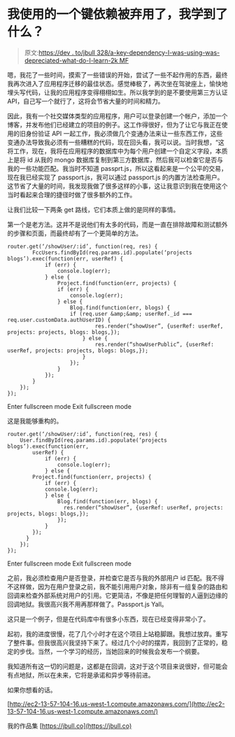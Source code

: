 # 我使用的一个键依赖被弃用了，我学到了什么？

> 原文:[https://dev . to/jbull 328/a-key-dependency-I-was-using-was-depreciated-what-do-I-learn-2k MF](https://dev.to/jbull328/a-key-dependency-i-was-using-was-depreciated-what-did-i-learn-2kmf)

嗯，我花了一些时间，摸索了一些错误的开始，尝试了一些不起作用的东西，最终我再次进入了应用程序迁移的最佳状态。感觉棒极了，再次坐在驾驶座上，愉快地埋头写代码，让我的应用程序变得栩栩如生。所以我学到的是不要使用第三方认证 API，自己写一个就行了，这将会节省大量的时间和精力。

因此，我有一个社交媒体类型的应用程序，用户可以登录创建一个帐户，添加一个博客，并发布他们已经建立的项目的例子。这工作得很好，但为了让它与我正在使用的旧身份验证 API 一起工作，我必须做几个变通办法来让一些东西工作，这些变通办法导致我必须有一些糟糕的代码，现在回头看，我可以说。当时我想，“这将工作，现在，我将在应用程序的数据库中为每个用户创建一个自定义字段，本质上是将 id 从我的 mongo 数据库复制到第三方数据库，然后我可以检查它是否与我的一些功能匹配。我当时不知道 passprt.js，所以这看起来是一个公平的交易，现在我已经实现了 passport.js，我可以通过 passport.js 的内置方法检查用户。这节省了大量的时间，我发现我做了很多这样的小事，这让我意识到我在使用这个当时看起来合理的捷径时做了很多额外的工作。

让我们比较一下两条 get 路线，它们本质上做的是同样的事情。

第一个是老方法。这并不是说他们有太多的代码，而是一直在排除故障和测试额外的步骤和页面，而最终却有了一个更简单的方法。

```
router.get(‘/showUser/:id’, function(req, res) {
        FccUsers.findById(req.params.id).populate(‘projects blogs’).exec(function(err, userRef) {
            if (err) {
                console.log(err);
            } else {
                Project.find(function(err, projects) {
                if (err) {
                    console.log(err);
                } else {
                    Blog.find(function(err, blogs) {
                    if (req.user &amp;&amp; userRef._id === req.user.customData.authUserID) {
                            res.render(“showUser”, {userRef: userRef, projects: projects, blogs: blogs,});
                        } else {
                            res.render(“showUserPublic”, {userRef: userRef, projects: projects, blogs: blogs,});
                        }
                    });
                }
            });
        }
    });
}); 
```

Enter fullscreen mode Exit fullscreen mode

这是我能够重构的。

```
router.get(‘/showUser/:id’, function(req, res) {
    User.findById(req.params.id).populate(‘projects blogs’).exec(function(err,                 
        userRef) {
            if (err) {
                console.log(err);
            } else {
        Project.find(function(err, projects) {
            if (err) {
            console.log(err);
            } else {
                Blog.find(function(err, blogs) {
                  res.render(“showUser”, {userRef: userRef, projects: projects, blogs: blogs,});
                });
            }
        });
      }
    });
}); 
```

Enter fullscreen mode Exit fullscreen mode

之前，我必须检查用户是否登录，并检查它是否与我的外部用户 id 匹配。我不得不这样做，因为在用户登录之前，我不能引用用户对象，除非有一组复杂的路由和回调来检查外部系统对用户的引用。它更简洁，不像是把任何理智的人逼到边缘的回调地狱。我很高兴我不用再那样做了。Passport.js Yall。

这只是一个例子，但是在代码库中有很多小东西，现在已经变得非常小了。

起初，我的进度很慢，花了几个小时才在这个项目上站稳脚跟。我想过放弃。重写了整件事。但我很高兴我坚持下来了。经过几个小时的摆弄，我回到了正常的，稳定的步伐。当然，一个学习的经历，当她回来的时候我会发布一个纲要。

我知道所有这一切的问题是，这都是在回调，这对于这个项目来说很好，但可能会有点地狱，所以在未来，它将是承诺和异步等待前进。

如果你想看的话。

[http://ec2-13-57-104-16.us-west-1.compute.amazonaws.com/](http://ec2-13-57-104-16.us-west-1.compute.amazonaws.com/)

我的作品集
[https://jbull.co](https://jbull.co)